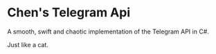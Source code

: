 Chen's Telegram Api
===================

A smooth, swift and chaotic implementation of the Telegram API in C#.

Just like a cat.
